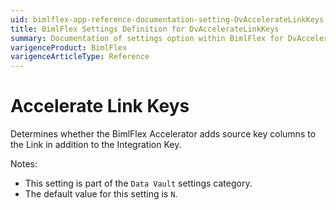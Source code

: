 ```yaml
---
uid: bimlflex-app-reference-documentation-setting-DvAccelerateLinkKeys
title: BimlFlex Settings Definition for DvAccelerateLinkKeys
summary: Documentation of settings option within BimlFlex for DvAccelerateLinkKeys
varigenceProduct: BimlFlex
varigenceArticleType: Reference
---
```


# Accelerate Link Keys

Determines whether the BimlFlex Accelerator adds source key columns to the Link in addition to the Integration Key.

Notes:

* This setting is part of the `Data Vault` settings category.
* The default value for this setting is `N`.
